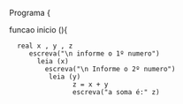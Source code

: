 Programa {

funcao inicio (){
 
      real x , y , z
         escreva("\n informe o 1º numero")
           leia (x)
             escreva("\n Informe o 2º numero")
              leia (y)
                    z = x + y
                    escreva("a soma é:" z)
              

